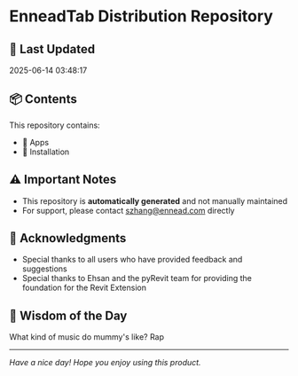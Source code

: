 # EnneadTab Distribution Repository

## 📅 Last Updated
2025-06-14 03:48:17



## 📦 Contents
This repository contains:
- 📂 Apps
- 📂 Installation

## ⚠️ Important Notes
- This repository is **automatically generated** and not manually maintained
- For support, please contact szhang@ennead.com directly

## 🙏 Acknowledgments
- Special thanks to all users who have provided feedback and suggestions
- Special thanks to Ehsan and the pyRevit team for providing the foundation for the Revit Extension

## 💭 Wisdom of the Day
What kind of music do mummy's like? Rap

---
*Have a nice day! Hope you enjoy using this product.*
